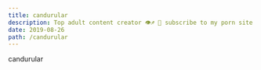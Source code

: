 ```yaml
---
title: candurular
description: Top adult content creator 👁♐️ 👑 subscribe to my porn site below IG Missskaylax
date: 2019-08-26
path: /candurular
---
```


candurular
